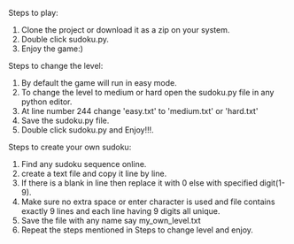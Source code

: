 Steps to play:

1. Clone the project or download it as a zip on your system.
2. Double click sudoku.py.
3. Enjoy the game:)

Steps to change the level:

1. By default the game will run in easy mode.
2. To change the level to medium or hard open the sudoku.py file in any python editor.
3. At line number 244 change 'easy.txt' to 'medium.txt' or 'hard.txt'
4. Save the sudoku.py file.
4. Double click sudoku.py and Enjoy!!!.

Steps to create your own sudoku:

1. Find any sudoku sequence online.
2. create a text file and copy it line by line.
3. If there is a blank in line then replace it with 0 else with specified digit(1-9).
4. Make sure no extra space or enter character is used and file contains exactly 9 lines and each line having 9 digits all unique.
5. Save the file with any name say my_own_level.txt
6. Repeat the steps mentioned in Steps to change level and enjoy.
